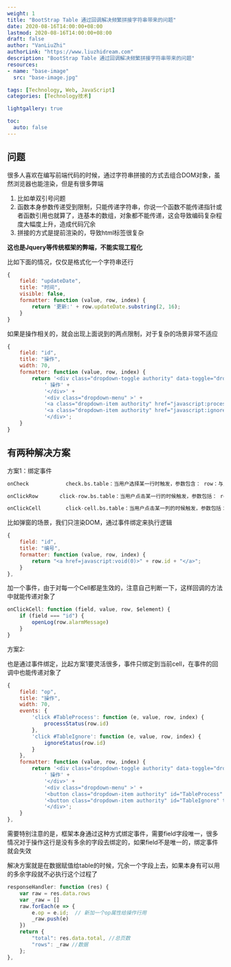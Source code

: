 ```yaml
---
weight: 1
title: "BootStrap Table 通过回调解决频繁拼接字符串带来的问题"
date: 2020-08-16T14:00:00+08:00
lastmod: 2020-08-16T14:00:00+08:00
draft: false
author: "VanLiuZhi"
authorLink: "https://www.liuzhidream.com"
description: "BootStrap Table 通过回调解决频繁拼接字符串带来的问题"
resources:
- name: "base-image"
  src: "base-image.jpg"

tags: [Technology, Web, JavaScript]
categories: [Technology技术]

lightgallery: true

toc:
  auto: false
---
```


## 问题

很多人喜欢在编写前端代码的时候，通过字符串拼接的方式去组合DOM对象，虽然浏览器也能渲染，但是有很多弊端

1. 比如单双引号问题
2. 函数本身参数传递受到限制，只能传递字符串，你说一个函数不能传递指针或者函数引用也就算了，连基本的数组，对象都不能传递，这会导致编码复杂程度大幅度上升，造成代码冗余
3. 拼接的方式是提前渲染的，导致html标签很复杂

**这也是Jquery等传统框架的弊端，不能实现工程化**


比如下面的情况，仅仅是格式化一个字符串还行

```js
{
    field: "updateDate",
    title: "时间",
    visible: false,
    formatter: function (value, row, index) {
        return '更新:' + row.updateDate.substring(2, 16);
    }
}
```

如果是操作相关的，就会出现上面说到的两点限制，对于复杂的场景非常不适应

```js
{
    field: "id",
    title: "操作",
    width: 70,
    formatter: function (value, row, index) {
        return '<div class="dropdown-toggle authority" data-toggle="dropdown" aria-haspopup="true" aria-expanded="false">' +
            ' 操作' +
            '</div>' +
            '<div class="dropdown-menu" >' +
            '<a class="dropdown-item authority" href="javascript:processStatus(\'' + row.id + '\')">已处理</a>' +
            '<a class="dropdown-item authority" href="javascript:ignoreStatus(\'' + row.id + '\')">忽略</a>' +
            '</div>';
    }
}
```

## 有两种解决方案

方案1：绑定事件

```s
onCheck            check.bs.table：当用户选择某一行时触发，参数包含： row：与点击行对应的记录， $element：选择的DOM元素。

onClickRow       click-row.bs.table：当用户点击某一行的时候触发，参数包括： row：点击行的数据， $element：tr 元素， field：点击列的 field 名称。

onClickCell        click-cell.bs.table：当用户点击某一列的时候触发，参数包括： field：点击列的 field 名称， value：点击列的 value 值， row：点击列的整行数据， $element：td 元素。
```

比如弹窗的场景，我们只渲染DOM，通过事件绑定来执行逻辑

```js
{
    field: "id",
    title: "编号",
    formatter: function (value, row, index) {
        return "<a href=javascript:void(0)>" + row.id + "</a>";
    }
},
```

加一个事件，由于对每一个Cell都是生效的，注意自己判断一下，这样回调的方法中就能传递对象了

```js
onClickCell: function (field, value, row, $element) {
    if (field === "id") {
        openLog(row.alarmMessage)
    }
}
```

方案2:

也是通过事件绑定，比起方案1要灵活很多，事件只绑定到当前cell，在事件的回调中也能传递对象了

```js
{
    field: "op",
    title: "操作",
    width: 70,
    events: {
        'click #TableProcess': function (e, value, row, index) {
            processStatus(row.id)
        },
        'click #TableIgnore': function (e, value, row, index) {
            ignoreStatus(row.id)
        }
    },
    formatter: function (value, row, index) {
        return '<div class="dropdown-toggle authority" data-toggle="dropdown" aria-haspopup="true" aria-expanded="false">' +
            ' 操作' +
            '</div>' +
            '<div class="dropdown-menu" >' +
            '<button class="dropdown-item authority" id="TableProcess" type="button">已处理</button>' +
            '<button class="dropdown-item authority" id="TableIgnore" type="button">忽略</button>' +
            '</div>';
    }
},
```

需要特别注意的是，框架本身通过这种方式绑定事件，需要field字段唯一，很多情况对于操作这行是没有多余的字段去绑定的，如果field不是唯一的，绑定事件就会失效

解决方案就是在数据赋值给table的时候，冗余一个字段上去，如果本身有可以用的多余字段就不必执行这个过程了

```js
responseHandler: function (res) {
    var raw = res.data.rows
    var _raw = []
    raw.forEach(e => {
        e.op = e.id;  // 新加一个op属性给操作行用
        _raw.push(e)
    })
    return {
        "total": res.data.total, //总页数
        "rows": _raw //数据
    };
},
```